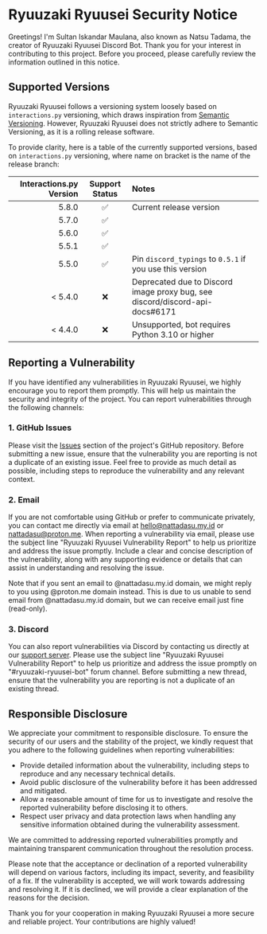 # Ryuuzaki Ryuusei Security Notice

Greetings! I'm Sultan Iskandar Maulana, also known as Natsu Tadama, the creator
of Ryuuzaki Ryuusei Discord Bot. Thank you for your interest in contributing to
this project. Before you proceed, please carefully review the information
outlined in this notice.

## Supported Versions

Ryuuzaki Ryuusei follows a versioning system loosely based on `interactions.py`
versioning, which draws inspiration from [Semantic Versioning](https://semver.org/).
However, Ryuuzaki Ryuusei does not strictly adhere to Semantic Versioning, as it
is a rolling release software.

To provide clarity, here is a table of the currently supported versions, based
on `interactions.py` versioning, where name on bracket is the name of the
release branch:

<!-- markdownlint-disable MD013 MD034 -->
| Interactions.py Version |   Support Status   | Notes                                                                        |
| ----------------------: | :----------------: | :--------------------------------------------------------------------------- |
|                   5.8.0 | :white_check_mark: | Current release version                                                      |
|                   5.7.0 | :white_check_mark: |                                                                              |
|                   5.6.0 | :white_check_mark: |                                                                              |
|                   5.5.1 | :white_check_mark: |                                                                              |
|                   5.5.0 | :white_check_mark: | Pin `discord_typings` to `0.5.1` if you use this version                     |
|                 < 5.4.0 |         :x:        | Deprecated due to Discord image proxy bug, see discord/discord-api-docs#6171 |
|                 < 4.4.0 |         :x:        | Unsupported, bot requires Python 3.10 or higher                              |
<!-- markdownlint-enable MD013 -->

## Reporting a Vulnerability

If you have identified any vulnerabilities in Ryuuzaki Ryuusei, we highly
encourage you to report them promptly. This will help us maintain the security
and integrity of the project. You can report vulnerabilities through the
following channels:

### 1. GitHub Issues

Please visit the [Issues](https://github.com/nattadasu/ryuuRyuusei/issues)
section of the project's GitHub repository. Before submitting a new issue,
ensure that the vulnerability you are reporting is not a duplicate of an
existing issue. Feel free to provide as much detail as possible, including steps
to reproduce the vulnerability and any relevant context.

### 2. Email

If you are not comfortable using GitHub or prefer to communicate privately, you
can contact me directly via email at hello@nattadasu.my.id or nattadasu@proton.me.
When reporting a vulnerability via email, please use the subject line "Ryuuzaki
Ryuusei Vulnerability Report" to help us prioritize and address the issue promptly.
Include a clear and concise description of the vulnerability, along with any
supporting evidence or details that can assist in understanding and resolving
the issue.

Note that if you sent an email to @nattadasu.my.id domain, we might reply to you
using @proton.me domain instead. This is due to us unable to send email from
@nattadasu.my.id domain, but we can receive email just fine (read-only).

### 3. Discord

You can also report vulnerabilities via Discord by contacting us directly at
our [support server](https://discord.gg/UKvMEZvaXc). Please use the subject line
"Ryuuzaki Ryuusei Vulnerability Report" to help us prioritize and address the
issue promptly on "#ryuuzaki-ryuusei-bot" forum channel. Before submitting a new
thread, ensure that the vulnerability you are reporting is not a duplicate of an
existing thread.

## Responsible Disclosure

We appreciate your commitment to responsible disclosure. To ensure the security
of our users and the stability of the project, we kindly request that you adhere
to the following guidelines when reporting vulnerabilities:

- Provide detailed information about the vulnerability, including steps to
  reproduce and any necessary technical details.
- Avoid public disclosure of the vulnerability before it has been addressed and mitigated.
- Allow a reasonable amount of time for us to investigate and resolve the
  reported vulnerability before disclosing it to others.
- Respect user privacy and data protection laws when handling any sensitive
  information obtained during the vulnerability assessment.

We are committed to addressing reported vulnerabilities promptly and maintaining
transparent communication throughout the resolution process.

Please note that the acceptance or declination of a reported vulnerability will
depend on various factors, including its impact, severity, and feasibility of a
fix. If the vulnerability is accepted, we will work towards addressing and
resolving it. If it is declined, we will provide a clear explanation of the
reasons for the decision.

Thank you for your cooperation in making Ryuuzaki Ryuusei a more secure and
reliable project. Your contributions are highly valued!
